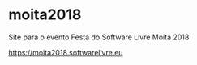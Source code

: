 # moita2018
Site para o evento Festa do Software Livre Moita 2018

https://moita2018.softwarelivre.eu
